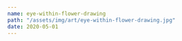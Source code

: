 ```yaml
---
name: eye-within-flower-drawing
path: "/assets/img/art/eye-within-flower-drawing.jpg"
date: 2020-05-01
---
```

